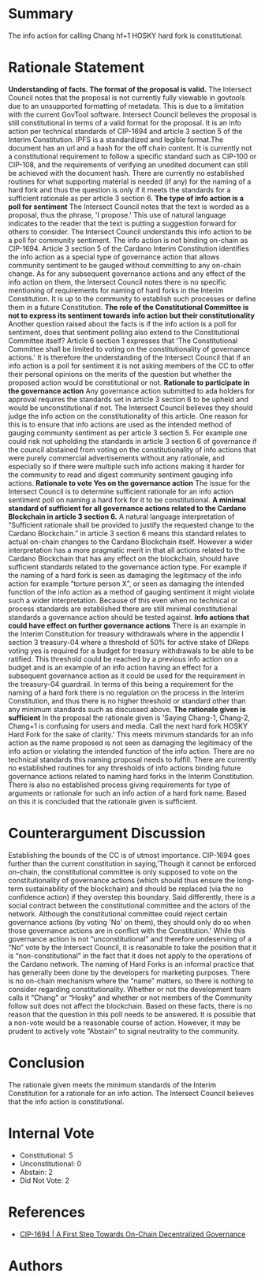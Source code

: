 
# Summary

The info action for calling Chang hf+1 HOSKY hard fork is constitutional.

# Rationale Statement

**Understanding of facts. The format of the proposal is valid.**
The Intersect Council notes that the proposal is not currently fully viewable in govtools due to an unsupported formatting of metadata. This is due to a limitation with the current GovTool software. Intersect Council believes the proposal is still constitutional in terms of a valid format for the proposal. It is an info action per technical standards of CIP-1694 and article 3 section 5 of the Interim Constitution. IPFS is a standardized and legible format.The document has an url and a hash for the off chain content. It is currently not a constitutional requirement to follow a specific standard such as CIP-100 or CIP-108, and the requirements of verifying an unedited document can still be achieved with the document hash. There are currently no established routines for what supporting material is needed (if any) for the naming of a hard fork and thus the question is only if it meets the standards for a sufficient rationale as per article 3 section 6.
**The type of info action is a poll for sentiment**
The Intersect Council notes that the text is worded as a proposal, thus the phrase, 'I propose.' This use of natural language indicates to the reader that the text is putting a suggestion forward for others to consider. The Intersect Council understands this info action to be a poll for community sentiment. The info action is not binding on-chain as CIP-1694. Article 3 section 5 of the Cardano Interim Constitution identifies the info action as a special type of governance action that allows community sentiment to be gauged without committing to any on-chain change. As for any subsequent governance actions and any effect of the info action on them, the Intersect Council notes there is no specific mentioning of requirements for naming of hard forks in the Interim Constitution. It is up to the community to establish such processes or define them in a future Constitution. 
**The role of the Constitutional Committee is not to express its sentiment towards info action but their constitutionality**
Another question raised about the facts is if the info action is a poll for sentiment, does that sentiment polling also extend to the Constitutional Committee itself? Article 6 section 1 expresses that 'The Constitutional Committee shall be limited to voting on the constitutionality of governance actions.' It is therefore the understanding of the Intersect Council that if an info action is a poll for sentiment it is not asking members of the CC to offer their personal opinions on the merits of the question but whether the proposed action would be constitutional or not.
**Rationale to participate in the governance action**
Any governance action submitted to ada holders for approval requires the standards set in article 3 section 6 to be upheld and would be unconstitutional if not. The Intersect Council believes they should judge the info action on the constitutionality of this article. One reason for this is to ensure that info actions are used as the intended method of gauging community sentiment as per article 3 section 5. For example one could risk not upholding the standards in article 3 section 6 of governance if the council abstained from voting on the constitutionality of info actions that were purely commercial advertisements without any rationale, and especially so if there were multiple such info actions making it harder for the community to read and digest community sentiment gauging info actions.
**Rationale to vote Yes on the governance action**
The issue for the Intersect Council is to determine sufficient rationale for an info action sentiment poll on naming a hard fork for it to be constitutional.
**A minimal standard of sufficient for all governance actions related to the Cardano Blockchain in article 3 section 6.**
A natural language interpretation of “Sufficient rationale shall be provided to justify the requested change to the Cardano Blockchain.” in article 3 section 6 means this standard relates to actual on-chain changes to the Cardano Blockchain itself.
However a wider interpretation has a more pragmatic merit in that all actions related to the Cardano Blockchain that has any effect on the blockchain, should have sufficient standards related to the governance action type. For example if the naming of a hard fork is seen as damaging the legitimacy of the info action for example “torture person X”, or seen as damaging the intended function of the info action as a method of gauging sentiment it might violate such a wider interpretation. Because of this even when no technical or process standards are established there are still minimal constitutional standards a governance action should be tested against.
**Info actions that could have effect on further governance actions**
There is an example in the Interim Constitution for treasury withdrawals where in the appendix I section 3 treasury-04 where a threshold of 50% for active stake of DReps voting yes is required for a budget for treasury withdrawals to be able to be ratified. This threshold could be reached by a previous info action on a budget and is an example of an info action having an effect for a subsequent governance action as it could be used for the requirement in the treasury-04 guardrail. In terms of this being a requirement for the naming of a hard fork there is no regulation on the process in the Interim Constitution, and thus there is no higher threshold or standard other than any minimum standards such as discussed above.
**The rationale given is sufficient**
In the proposal the rationale given is 'Saying Chang-1, Chang-2, Chang+1 is confusing for users and media. Call the next hard fork HOSKY Hard Fork for the sake of clarity.'
This meets minimum standards for an info action as the name proposed is not seen as damaging the legitimacy of the info action or violating the intended function of the info action. There are no technical standards this naming proposal needs to fulfill. There are currently no established routines for any thresholds of info actions binding future governance actions related to naming hard forks in the Interim Constitution. There is also no established process giving requirements for type of arguments or rationale for such an info action of a hard fork name.
Based on this it is concluded that the rationale given is sufficient.

# Counterargument Discussion

Establishing the bounds of the CC is of utmost importance. CIP-1694 goes further than the current constitution in saying,'Though it cannot be enforced on-chain, the constitutional committee is only supposed to vote on the constitutionality of governance actions (which should thus ensure the long-term sustainability of the blockchain) and should be replaced (via the no confidence action) if they overstep this boundary. Said differently, there is a social contract between the constitutional committee and the actors of the network. Although the constitutional committee could reject certain governance actions (by voting 'No' on them), they should only do so when those governance actions are in conflict with the Constitution.'
While this governance action is not “unconstitutional” and therefore undeserving of a “No” vote by the Intersect Council, it is reasonable to take the position that it is “non-constitutional” in the fact that it does not apply to the operations of the Cardano network. The naming of Hard Forks is an informal practice that has generally been done by the developers for marketing purposes.  There is no on-chain mechanism where the “name” matters, so there is nothing to consider regarding constitutionality.  Whether or not the development team calls it “Chang” or “Hosky” and whether or not members of the Community follow suit does not affect the blockchain.
Based on these facts, there is no reason that the question in this poll needs to be answered. It is possible that a non-vote would be a reasonable course of action. However, it may be prudent to actively vote “Abstain” to signal neutrality to the community.

# Conclusion

The rationale given meets the minimum standards of the Interim Constitution for a rationale for an info action. The Intersect Council believes that the info action is constitutional.

# Internal Vote

- Constitutional: 5
- Unconstitutional: 0
- Abstain: 2
- Did Not Vote: 2

# References

- [CIP-1694 | A First Step Towards On-Chain Decentralized Governance](https://github.com/cardano-foundation/CIPs/blob/master/CIP-1694/README.md)

# Authors


